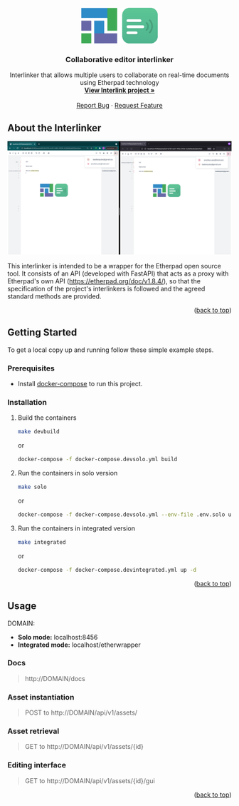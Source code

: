 <div id="top"></div>

<!-- PROJECT LOGO -->
<br />
<div align="center">
  <a href="https://github.com/interlink-project/interlinker-collaborative-editor">
    <img src="images/logo.png" alt="Logo" width="172" height="80">
  </a>

  <h3 align="center">Collaborative editor interlinker</h3>

  <p align="center">
    Interlinker that allows multiple users to collaborate on real-time documents using Etherpad technology
    <br />
    <a href="https://interlink-project.eu/"><strong>View Interlink project »</strong></a>
    <br />
    <br />
    <a href="https://github.com/interlink-project/interlinker-collaborative-editor/issues">Report Bug</a>
    ·
    <a href="https://github.com/interlink-project/interlinker-collaborative-editor/issues">Request Feature</a>
  </p>
</div>

<!-- ABOUT THE INTERLINKER -->
## About the Interlinker

![Screen Shot](images/screenshot.png)

This interlinker is intended to be a wrapper for the Etherpad open source tool. It consists of an API (developed with FastAPI) that acts as a proxy with Etherpad's own API (https://etherpad.org/doc/v1.8.4/), so that the specification of the project's interlinkers is followed and the agreed standard methods are provided.

<p align="right">(<a href="#top">back to top</a>)</p>

<!-- GETTING STARTED -->
## Getting Started

To get a local copy up and running follow these simple example steps.

### Prerequisites

* Install [docker-compose](https://docs.docker.com/compose/install/) to run this project.

### Installation

1. Build the containers

   ```sh
   make devbuild
   ```

   or 
   ```sh
   docker-compose -f docker-compose.devsolo.yml build
   ```

1. Run the containers in solo version

   ```sh
   make solo
   ```
   or
   ```sh
   docker-compose -f docker-compose.devsolo.yml --env-file .env.solo up -d
   ```
1. Run the containers in integrated version

    ```sh
   make integrated
   ```
   or
   ```sh
   docker-compose -f docker-compose.devintegrated.yml up -d
   ```

<p align="right">(<a href="#top">back to top</a>)</p>



<!-- USAGE EXAMPLES -->
## Usage

DOMAIN:
  * **Solo mode:** localhost:8456
  * **Integrated mode:** localhost/etherwrapper
### Docs

>  http://DOMAIN/docs

### Asset instantiation

>  POST to http://DOMAIN/api/v1/assets/

### Asset retrieval

>  GET to http://DOMAIN/api/v1/assets/{id}

### Editing interface

>  GET to http://DOMAIN/api/v1/assets/{id}/gui


<p align="right">(<a href="#top">back to top</a>)</p>